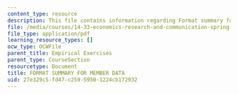 ```yaml
---
content_type: resource
description: This file contains information regarding Format summary for member data.
file: /media/courses/14-33-economics-research-and-communication-spring-2012/27e329c5fd47c25959501224cb172932_MIT14_33S12_CommitteCodbok.pdf
file_type: application/pdf
learning_resource_types: []
ocw_type: OCWFile
parent_title: Empirical Exercises
parent_type: CourseSection
resourcetype: Document
title: FORMAT SUMMARY FOR MEMBER DATA
uid: 27e329c5-fd47-c259-5950-1224cb172932
---
```

